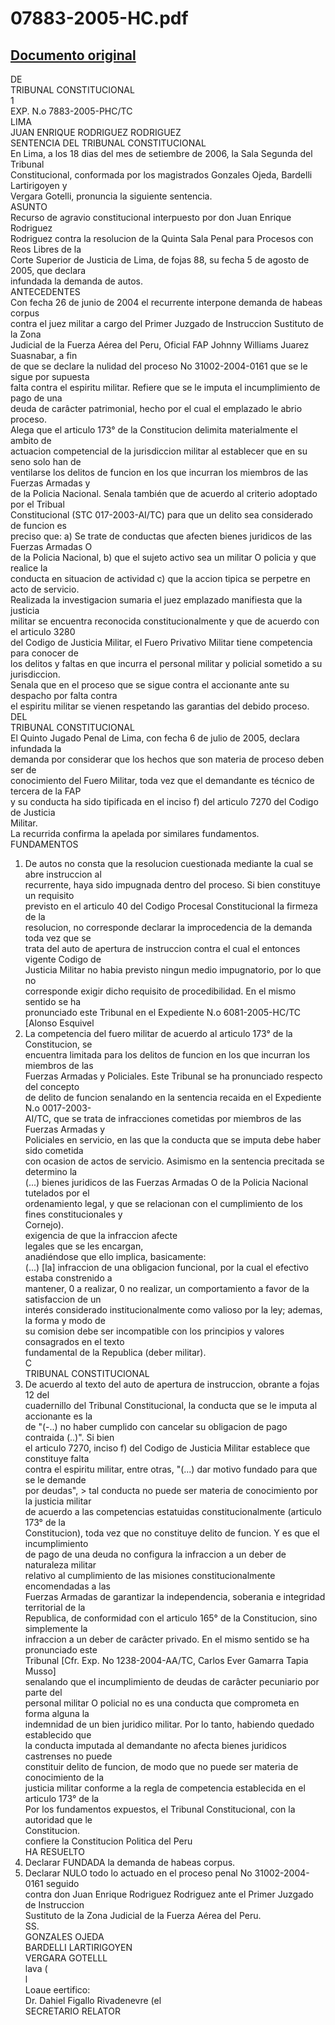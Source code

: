
07883-2005-HC.pdf
=================
  
[Documento original](https://tc.gob.pe/jurisprudencia/2007/07883-2005-HC.pdf)  
---  
DE  
TRIBUNAL CONSTITUCIONAL  
1  
EXP. N.o 7883-2005-PHC/TC  
LIMA  
JUAN ENRIQUE RODRIGUEZ RODRIGUEZ  
SENTENCIA DEL TRIBUNAL CONSTITUCIONAL  
En Lima, a los 18 dias del mes de setiembre de 2006, la Sala Segunda del Tribunal  
Constitucional, conformada por los magistrados Gonzales Ojeda, Bardelli Lartirigoyen y  
Vergara Gotelli, pronuncia la siguiente sentencia.  
ASUNTO  
Recurso de agravio constitucional interpuesto por don Juan Enrique Rodriguez  
Rodriguez contra la resolucion de la Quinta Sala Penal para Procesos con Reos Libres de la  
Corte Superior de Justicia de Lima, de fojas 88, su fecha 5 de agosto de 2005, que declara  
infundada la demanda de autos.  
ANTECEDENTES  
Con fecha 26 de junio de 2004 el recurrente interpone demanda de habeas corpus  
contra el juez militar a cargo del Primer Juzgado de Instruccion Sustituto de la Zona  
Judicial de la Fuerza Aérea del Peru, Oficial FAP Johnny Williams Juarez Suasnabar, a fin  
de que se declare la nulidad del proceso No 31002-2004-0161 que se le sigue por supuesta  
falta contra el espiritu militar. Refiere que se le imputa el incumplimiento de pago de una  
deuda de carâcter patrimonial, hecho por el cual el emplazado le abrio proceso.  
Alega que el articulo 173° de la Constitucion delimita materialmente el ambito de  
actuacion competencial de la jurisdiccion militar al establecer que en su seno solo han de  
ventilarse los delitos de funcion en los que incurran los miembros de las Fuerzas Armadas y  
de la Policia Nacional. Senala también que de acuerdo al criterio adoptado por el Tribual  
Constitucional (STC 017-2003-AI/TC) para que un delito sea considerado de funcion es  
preciso que: a) Se trate de conductas que afecten bienes juridicos de las Fuerzas Armadas O  
de la Policia Nacional, b) que el sujeto activo sea un militar O policia y que realice la  
conducta en situacion de actividad c) que la accion tipica se perpetre en acto de servicio.  
Realizada la investigacion sumaria el juez emplazado manifiesta que la justicia  
militar se encuentra reconocida constitucionalmente y que de acuerdo con el articulo 3280  
del Codigo de Justicia Militar, el Fuero Privativo Militar tiene competencia para conocer de  
los delitos y faltas en que incurra el personal militar y policial sometido a su jurisdiccion.  
Senala que en el proceso que se sigue contra el accionante ante su despacho por falta contra  
el espiritu militar se vienen respetando las garantias del debido proceso.  
DEL  
TRIBUNAL CONSTITUCIONAL  
El Quinto Jugado Penal de Lima, con fecha 6 de julio de 2005, declara infundada la  
demanda por considerar que los hechos que son materia de proceso deben ser de  
conocimiento del Fuero Militar, toda vez que el demandante es técnico de tercera de la FAP  
y su conducta ha sido tipificada en el inciso f) del articulo 7270 del Codigo de Justicia  
Militar.  
La recurrida confirma la apelada por similares fundamentos.  
FUNDAMENTOS  
1. De autos no consta que la resolucion cuestionada mediante la cual se abre instruccion al  
recurrente, haya sido impugnada dentro del proceso. Si bien constituye un requisito  
previsto en el articulo 40 del Codigo Procesal Constitucional la firmeza de la  
resolucion, no corresponde declarar la improcedencia de la demanda toda vez que se  
trata del auto de apertura de instruccion contra el cual el entonces vigente Codigo de  
Justicia Militar no habia previsto ningun medio impugnatorio, por lo que no  
corresponde exigir dicho requisito de procedibilidad. En el mismo sentido se ha  
pronunciado este Tribunal en el Expediente N.o 6081-2005-HC/TC [Alonso Esquivel  
2. La competencia del fuero militar de acuerdo al articulo 173° de la Constitucion, se  
encuentra limitada para los delitos de funcion en los que incurran los miembros de las  
Fuerzas Armadas y Policiales. Este Tribunal se ha pronunciado respecto del concepto  
de delito de funcion senalando en la sentencia recaida en el Expediente N.o 0017-2003-  
AI/TC, que se trata de infracciones cometidas por miembros de las Fuerzas Armadas y  
Policiales en servicio, en las que la conducta que se imputa debe haber sido cometida  
con ocasion de actos de servicio. Asimismo en la sentencia precitada se determino la  
(...) bienes juridicos de las Fuerzas Armadas O de la Policia Nacional tutelados por el  
ordenamiento legal, y que se relacionan con el cumplimiento de los fines constitucionales y  
Cornejo).  
exigencia de que la infraccion afecte  
legales que se les encargan,  
anadiéndose que ello implica, basicamente:  
(...) [la] infraccion de una obligacion funcional, por la cual el efectivo estaba constrenido a  
mantener, 0 a realizar, 0 no realizar, un comportamiento a favor de la satisfaccion de un  
interés considerado institucionalmente como valioso por la ley; ademas, la forma y modo de  
su comision debe ser incompatible con los principios y valores consagrados en el texto  
fundamental de la Republica (deber militar).  
C  
TRIBUNAL CONSTITUCIONAL  
3. De acuerdo al texto del auto de apertura de instruccion, obrante a fojas 12 del  
cuadernillo del Tribunal Constitucional, la conducta que se le imputa al accionante es la  
de "(-..) no haber cumplido con cancelar su obligacion de pago contraida (..)". Si bien  
el articulo 7270, inciso f) del Codigo de Justicia Militar establece que constituye falta  
contra el espiritu militar, entre otras, "(...) dar motivo fundado para que se le demande  
por deudas", > tal conducta no puede ser materia de conocimiento por la justicia militar  
de acuerdo a las competencias estatuidas constitucionalmente (articulo 173° de la  
Constitucion), toda vez que no constituye delito de funcion. Y es que el incumplimiento  
de pago de una deuda no configura la infraccion a un deber de naturaleza militar  
relativo al cumplimiento de las misiones constitucionalmente encomendadas a las  
Fuerzas Armadas de garantizar la independencia, soberania e integridad territorial de la  
Republica, de conformidad con el articulo 165° de la Constitucion, sino simplemente la  
infraccion a un deber de carâcter privado. En el mismo sentido se ha pronunciado este  
Tribunal [Cfr. Exp. No 1238-2004-AA/TC, Carlos Ever Gamarra Tapia Musso]  
senalando que el incumplimiento de deudas de carâcter pecuniario por parte del  
personal militar O policial no es una conducta que comprometa en forma alguna la  
indemnidad de un bien juridico militar. Por lo tanto, habiendo quedado establecido que  
la conducta imputada al demandante no afecta bienes juridicos castrenses no puede  
constituir delito de funcion, de modo que no puede ser materia de conocimiento de la  
justicia militar conforme a la regla de competencia establecida en el articulo 173° de la  
Por los fundamentos expuestos, el Tribunal Constitucional, con la autoridad que le  
Constitucion.  
confiere la Constitucion Politica del Peru  
HA RESUELTO  
1. Declarar FUNDADA la demanda de habeas corpus.  
2. Declarar NULO todo lo actuado en el proceso penal No 31002-2004-0161 seguido  
contra don Juan Enrique Rodriguez Rodriguez ante el Primer Juzgado de Instruccion  
Sustituto de la Zona Judicial de la Fuerza Aérea del Peru.  
SS.  
GONZALES OJEDA  
BARDELLI LARTIRIGOYEN  
VERGARA GOTELLL  
lava (  
l  
Loaue eertifico:  
Dr. Dahiel Figallo Rivadenevre (el  
SECRETARIO RELATOR